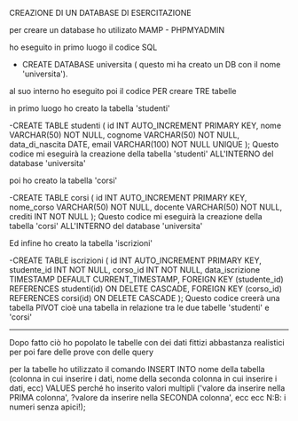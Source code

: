 CREAZIONE DI UN DATABASE DI ESERCITAZIONE

per creare un database  ho utilizato MAMP - PHPMYADMIN

ho eseguito in primo luogo il codice SQL

- CREATE DATABASE universita ( questo mi ha creato un DB con il nome 'universita').

al suo interno ho eseguito poi il codice PER creare TRE tabelle

in primo luogo ho creato la tabella 'studenti' 

-CREATE TABLE studenti (
    id INT AUTO_INCREMENT PRIMARY KEY,
    nome VARCHAR(50) NOT NULL,
    cognome VARCHAR(50) NOT NULL,
    data_di_nascita DATE,
    email VARCHAR(100) NOT NULL UNIQUE
    );
Questo codice mi eseguirà la creazione della tabella 'studenti' ALL'INTERNO del database 'universita'

poi ho creato la tabella 'corsi'

-CREATE TABLE corsi (
    id INT AUTO_INCREMENT PRIMARY KEY,
    nome_corso VARCHAR(50) NOT NULL,
    docente VARCHAR(50) NOT NULL,
    crediti INT NOT NULL
);
Questo codice mi eseguirà la creazione della tabella 'corsi' ALL'INTERNO del database 'universita'

Ed infine ho creato la tabella 'iscrizioni'

-CREATE TABLE iscrizioni (
    id INT AUTO_INCREMENT PRIMARY KEY,
    studente_id INT NOT NULL,
    corso_id INT NOT NULL,
    data_iscrizione TIMESTAMP DEFAULT CURRENT_TIMESTAMP,
    FOREIGN KEY (studente_id) REFERENCES studenti(id) ON DELETE CASCADE,
    FOREIGN KEY (corso_id) REFERENCES corsi(id) ON DELETE CASCADE
);
Questo codice creerà una tabella PIVOT cioè una tabella in relazione tra le due tabelle 'studenti' e 'corsi'


-----------------------------------------------------------------------------------------------------------------------------------

Dopo fatto ciò ho popolato le tabelle con dei dati fittizi abbastanza realistici per poi fare delle prove con delle query

per la tabelle ho utilizzato il comando INSERT INTO nome della tabella (colonna in cui inserire i dati, nome della seconda colonna in cui inserire i dati, ecc)
                                        VALUES perché ho inserito valori multipli 
                                        ('valore da inserire nella PRIMA colonna', ?valore da inserire nella SECONDA colonna', ecc ecc N:B: i numeri senza apici!);

                                    